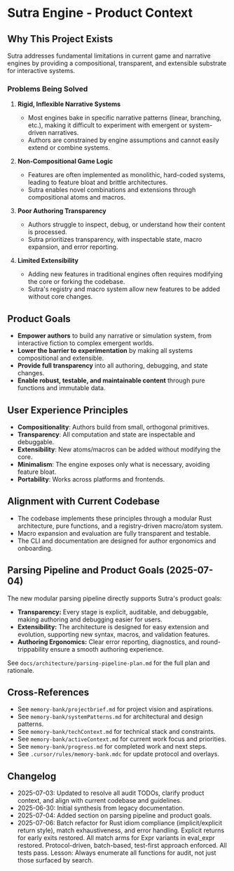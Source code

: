 # Sutra Engine - Product Context

## Why This Project Exists

Sutra addresses fundamental limitations in current game and narrative engines by providing a compositional, transparent, and extensible substrate for interactive systems.

### Problems Being Solved

1. **Rigid, Inflexible Narrative Systems**
   - Most engines bake in specific narrative patterns (linear, branching, etc.), making it difficult to experiment with emergent or system-driven narratives.
   - Authors are constrained by engine assumptions and cannot easily extend or combine systems.

2. **Non-Compositional Game Logic**
   - Features are often implemented as monolithic, hard-coded systems, leading to feature bloat and brittle architectures.
   - Sutra enables novel combinations and extensions through compositional atoms and macros.

3. **Poor Authoring Transparency**
   - Authors struggle to inspect, debug, or understand how their content is processed.
   - Sutra prioritizes transparency, with inspectable state, macro expansion, and error reporting.

4. **Limited Extensibility**
   - Adding new features in traditional engines often requires modifying the core or forking the codebase.
   - Sutra's registry and macro system allow new features to be added without core changes.

## Product Goals

- **Empower authors** to build any narrative or simulation system, from interactive fiction to complex emergent worlds.
- **Lower the barrier to experimentation** by making all systems compositional and extensible.
- **Provide full transparency** into all authoring, debugging, and state changes.
- **Enable robust, testable, and maintainable content** through pure functions and immutable data.

## User Experience Principles

- **Compositionality**: Authors build from small, orthogonal primitives.
- **Transparency**: All computation and state are inspectable and debuggable.
- **Extensibility**: New atoms/macros can be added without modifying the core.
- **Minimalism**: The engine exposes only what is necessary, avoiding feature bloat.
- **Portability**: Works across platforms and frontends.

## Alignment with Current Codebase

- The codebase implements these principles through a modular Rust architecture, pure functions, and a registry-driven macro/atom system.
- Macro expansion and evaluation are fully transparent and testable.
- The CLI and documentation are designed for author ergonomics and onboarding.

## Parsing Pipeline and Product Goals (2025-07-04)

The new modular parsing pipeline directly supports Sutra's product goals:
- **Transparency:** Every stage is explicit, auditable, and debuggable, making authoring and debugging easier for users.
- **Extensibility:** The architecture is designed for easy extension and evolution, supporting new syntax, macros, and validation features.
- **Authoring Ergonomics:** Clear error reporting, diagnostics, and round-trippability ensure a smooth authoring experience.

See `docs/architecture/parsing-pipeline-plan.md` for the full plan and rationale.

## Cross-References

- See `memory-bank/projectbrief.md` for project vision and aspirations.
- See `memory-bank/systemPatterns.md` for architectural and design patterns.
- See `memory-bank/techContext.md` for technical stack and constraints.
- See `memory-bank/activeContext.md` for current work focus and priorities.
- See `memory-bank/progress.md` for completed work and next steps.
- See `.cursor/rules/memory-bank.mdc` for update protocol and overlays.

## Changelog

- 2025-07-03: Updated to resolve all audit TODOs, clarify product context, and align with current codebase and guidelines.
- 2025-06-30: Initial synthesis from legacy documentation.
- 2025-07-04: Added section on parsing pipeline and product goals.
- 2025-07-06: Batch refactor for Rust idiom compliance (implicit/explicit return style), match exhaustiveness, and error handling. Explicit returns for early exits restored. All match arms for Expr variants in eval_expr restored. Protocol-driven, batch-based, test-first approach enforced. All tests pass. Lesson: Always enumerate all functions for audit, not just those surfaced by search.
